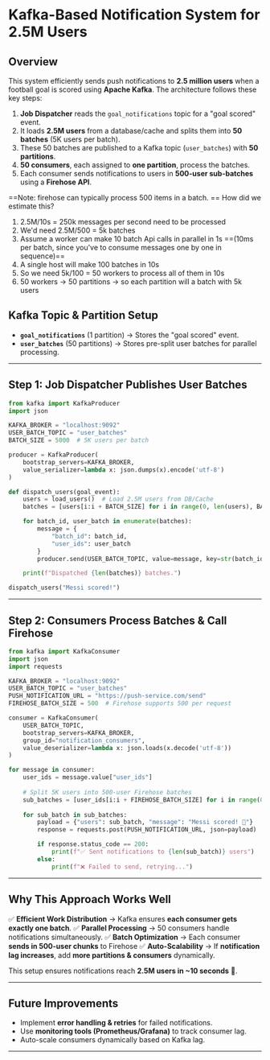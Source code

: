 
# Kafka-Based Notification System for 2.5M Users

## Overview

This system efficiently sends push notifications to **2.5 million users** when a football goal is scored using **Apache Kafka**. The architecture follows these key steps:

1. **Job Dispatcher** reads the `goal_notifications` topic for a "goal scored" event.
2. It loads **2.5M users** from a database/cache and splits them into **50 batches** (5K users per batch).
3. These 50 batches are published to a Kafka topic (`user_batches`) with **50 partitions**.
4. **50 consumers**, each assigned to **one partition**, process the batches.
5. Each consumer sends notifications to users in **500-user sub-batches** using a **Firehose API**.

==Note: firehose can typically process 500 items in a batch. ==
How did we estimate this? 
1. 2.5M/10s = 250k messages per second need to be processed
2. We'd need 2.5M/500 = 5k batches
3. Assume a worker can make 10 batch Api calls in parallel in 1s ==(10ms per batch, since you've to consume messages one by one in sequence)==
4. A single host will make 100 batches in 10s
5. So we need 5k/100 = 50 workers to process all of them in 10s
6. 50 workers -> 50 partitions -> so each partition will a batch with 5k users
## Kafka Topic & Partition Setup

- **`goal_notifications`** (1 partition) → Stores the "goal scored" event.
- **`user_batches`** (50 partitions) → Stores pre-split user batches for parallel processing.

---

## **Step 1: Job Dispatcher Publishes User Batches**

```python
from kafka import KafkaProducer
import json

KAFKA_BROKER = "localhost:9092"
USER_BATCH_TOPIC = "user_batches"
BATCH_SIZE = 5000  # 5K users per batch

producer = KafkaProducer(
    bootstrap_servers=KAFKA_BROKER,
    value_serializer=lambda x: json.dumps(x).encode('utf-8')
)

def dispatch_users(goal_event):
    users = load_users()  # Load 2.5M users from DB/Cache
    batches = [users[i:i + BATCH_SIZE] for i in range(0, len(users), BATCH_SIZE)]

    for batch_id, user_batch in enumerate(batches):
        message = {
            "batch_id": batch_id,
            "user_ids": user_batch
        }
        producer.send(USER_BATCH_TOPIC, value=message, key=str(batch_id).encode())

    print(f"Dispatched {len(batches)} batches.")

dispatch_users("Messi scored!")
```

---

## **Step 2: Consumers Process Batches & Call Firehose**

```python
from kafka import KafkaConsumer
import json
import requests

KAFKA_BROKER = "localhost:9092"
USER_BATCH_TOPIC = "user_batches"
PUSH_NOTIFICATION_URL = "https://push-service.com/send"
FIREHOSE_BATCH_SIZE = 500  # Firehose supports 500 per request

consumer = KafkaConsumer(
    USER_BATCH_TOPIC,
    bootstrap_servers=KAFKA_BROKER,
    group_id="notification_consumers",
    value_deserializer=lambda x: json.loads(x.decode('utf-8'))
)

for message in consumer:
    user_ids = message.value["user_ids"]
    
    # Split 5K users into 500-user Firehose batches
    sub_batches = [user_ids[i:i + FIREHOSE_BATCH_SIZE] for i in range(0, len(user_ids), FIREHOSE_BATCH_SIZE)]
    
    for sub_batch in sub_batches:
        payload = {"users": sub_batch, "message": "Messi scored! 🎉"}
        response = requests.post(PUSH_NOTIFICATION_URL, json=payload)

        if response.status_code == 200:
            print(f"✅ Sent notifications to {len(sub_batch)} users")
        else:
            print(f"❌ Failed to send, retrying...")
```

---

## **Why This Approach Works Well**

✅ **Efficient Work Distribution** → Kafka ensures **each consumer gets exactly one batch**.
✅ **Parallel Processing** → 50 consumers handle notifications simultaneously.
✅ **Batch Optimization** → Each consumer **sends in 500-user chunks** to Firehose
✅ **Auto-Scalability** → If **notification lag increases**, add **more partitions & consumers** dynamically.

This setup ensures notifications reach **2.5M users in ~10 seconds** 🚀.

---

## **Future Improvements**

- Implement **error handling & retries** for failed notifications.
- Use **monitoring tools (Prometheus/Grafana)** to track consumer lag.
- Auto-scale consumers dynamically based on Kafka lag.

---
